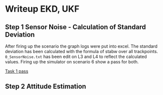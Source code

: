 # Writeup EKD, UKF

## Step 1 Sensor Noise - Calculation of Standard Deviation

After firing up the scenario the graph logs were put into excel. The standard deviation has been calculated with the formula of stabw over all trackpoints.
`0_SensorNoise.txt` has been edit on L3 and L4  to reflect the calculated values.
Firing up the simulator on scenario 6 show a pass for both.

[Task 1 pass]()

## Step 2 Attitude Estimation


